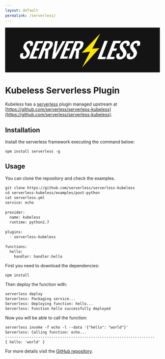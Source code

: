 ```yaml
---
layout: default
permalink: /serverless/
---
```


<img src="/img/serverless-logo.png">

# Kubeless Serverless Plugin

Kubeless has a [serverless](https://serverless.com/) plugin managed upstream at [https://github.com/serverless/serverless-kubeless](https://github.com/serverless/serverless-kubeless).

## Installation

Install the serverless framework executing the command below:

```
npm install serverless -g
```

## Usage

You can clone the repository and check the examples.

```
git clone https://github.com/serverless/serverless-kubeless
cd serverless-kubeless/examples/post-python
cat serverless.yml
service: echo

provider:
  name: kubeless
  runtime: python2.7

plugins:
  - serverless-kubeless

functions:
  hello:
    handler: handler.hello
```

First you need to download the dependencies:
```
npm install
```

Then deploy the function with:

```
serverless deploy
Serverless: Packaging service...
Serverless: Deploying function: hello...
Serverless: Function hello successfully deployed
```

Now you will be able to call the function:

```
serverless invoke -f echo -l --data '{"hello": "world"}'
Serverless: Calling function: echo...
--------------------------------------------------------------------
{ hello: 'world' }
```

For more details visit the [GitHub repository](https://github.com/serverless/serverless-kubeless).
